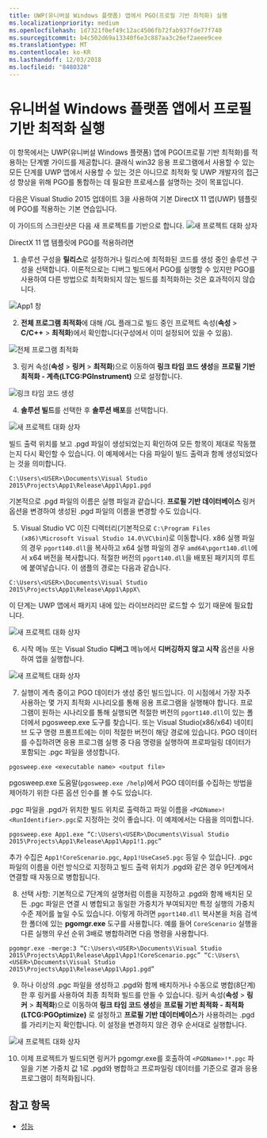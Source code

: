 ```yaml
---
title: UWP(유니버설 Windows 플랫폼) 앱에서 PGO(프로필 기반 최적화) 실행
ms.localizationpriority: medium
ms.openlocfilehash: 1d7321f0ef49c12ac4506fb72fab937fde77f740
ms.sourcegitcommit: b4c502d69a13340f6e3c887aa3c26ef2aeee9cee
ms.translationtype: MT
ms.contentlocale: ko-KR
ms.lasthandoff: 12/03/2018
ms.locfileid: "8480328"
---
```

# <a name="running-profile-guided-optimization-on-universal-windows-platform-apps"></a>유니버설 Windows 플랫폼 앱에서 프로필 기반 최적화 실행 
 
이 항목에서는 UWP(유니버설 Windows 플랫폼) 앱에 PGO(프로필 기반 최적화)를 적용하는 단계별 가이드를 제공합니다. 클래식 win32 응용 프로그램에서 사용할 수 있는 모든 단계를 UWP 앱에서 사용할 수 있는 것은 아니므로 최적화 및 UWP 개발자의 접근성 향상을 위해 PGO를 통합하는 데 필요한 프로세스를 설명하는 것이 목표입니다.

다음은 Visual Studio 2015 업데이트 3을 사용하여 기본 DirectX 11 앱(UWP) 템플릿에 PGO를 적용하는 기본 연습입니다.
 
이 가이드의 스크린샷은 다음 새 프로젝트를 기반으로 합니다. ![새 프로젝트 대화 상자](images/pgo-001.png)

DirectX 11 앱 템플릿에 PGO를 적용하려면

1. 솔루션 구성을 **릴리스**로 설정하거나 릴리스에 최적화된 코드를 생성 중인 솔루션 구성을 선택합니다. 이론적으로는 디버그 빌드에서 PGO를 실행할 수 있지만 PGO를 사용하여 다른 방법으로 최적화되지 않는 빌드를 최적화하는 것은 효과적이지 않습니다. 
 
 ![App1 창](images/pgo-002.png)
 
2. **전체 프로그램 최적화**에 대해 /GL 플래그로 빌드 중인 프로젝트 속성(**속성** > **C/C++** > **최적화**)에서 확인합니다(구성에서 이미 설정되어 있을 수 있음).

 ![전체 프로그램 최적화](images/pgo-003.png)

3. 링커 속성(**속성** > **링커** > **최적화**)으로 이동하여 **링크 타임 코드 생성**을 **프로필 기반 최적화 - 계측(LTCG:PGInstrument)** 으로 설정합니다.
 
 ![링크 타임 코드 생성](images/pgo-004.png)

4. **솔루션 빌드**를 선택한 후 **솔루션 배포**를 선택합니다. 

 ![새 프로젝트 대화 상자](images/pgo-005.png)
 
 빌드 출력 위치를 보고 .pgd 파일이 생성되었는지 확인하여 모든 항목이 제대로 작동했는지 다시 확인할 수 있습니다. 이 예제에서는 다음 파일이 빌드 출력과 함께 생성되었다는 것을 의미합니다.
 
 `C:\Users\<USER>\Documents\Visual Studio 2015\Projects\App1\Release\App1\App1.pgd`

 기본적으로 .pgd 파일의 이름은 실행 파일과 같습니다. **프로필 기반 데이터베이스** 링커 옵션을 변경하여 생성된 .pgd 파일의 이름을 변경할 수도 있습니다. 
 
5. Visual Studio VC 이진 디렉터리(기본적으로 `C:\Program Files (x86)\Microsoft Visual Studio 14.0\VC\bin`)로 이동합니다. x86 실행 파일의 경우 `pgort140.dll`을 복사하고 x64 실행 파일의 경우 `amd64\pgort140.dll`에서 x64 버전을 복사합니다. 적절한 버전의 `pgort140.dll`을 배포된 패키지의 루트에 붙여넣습니다. 이 샘플의 경로는 다음과 같습니다.

 `C:\Users\<USER>\Documents\Visual Studio 2015\Projects\App1\Release\App1\AppX\`

 이 단계는 UWP 앱에서 패키지 내에 있는 라이브러리만 로드할 수 있기 때문에 필요합니다.

 ![새 프로젝트 대화 상자](images/pgo-006.png)
 
6. 시작 메뉴 또는 Visual Studio **디버그** 메뉴에서 **디버깅하지 않고 시작** 옵션을 사용하여 앱을 실행합니다. 

 ![새 프로젝트 대화 상자](images/pgo-007.png)
 
7. 실행이 계측 중이고 PGO 데이터가 생성 중인 빌드입니다. 이 시점에서 가장 자주 사용하는 몇 가지 최적화 시나리오를 통해 응용 프로그램을 실행해야 합니다. 프로그램이 원하는 시나리오를 통해 실행되면 적절한 버전의 `pgort140.dll`이 있는 폴더에서 pgosweep.exe 도구를 찾습니다. 또는 Visual Studio(x86/x64) 네이티브 도구 명령 프롬프트에는 이미 적절한 버전이 해당 경로에 있습니다. PGO 데이터를 수집하려면 응용 프로그램 실행 중 다음 명령을 실행하여 프로파일링 데이터가 포함되는 .pgc 파일을 생성합니다.
 
  `pgosweep.exe <executable name> <output file>` 
 
  pgosweep.exe 도움말(`pgosweep.exe /help`)에서 PGO 데이터를 수집하는 방법을 제어하기 위한 다른 옵션 인수를 볼 수도 있습니다.
 
  .pgc 파일을 .pgd가 위치한 빌드 위치로 출력하고 파일 이름을 `<PGDName>!<RunIdentifier>.pgc`로 지정하는 것이 좋습니다. 이 예제에서는 다음을 의미합니다.
 
  ```
  pgosweep.exe App1.exe “C:\Users\<USER>\Documents\Visual Studio 2015\Projects\App1\Release\App1\App1!1.pgc”
  ```
 
  추가 수집은 `App1!CoreScenario.pgc`, `App1!UseCase5.pgc` 등일 수 있습니다. .pgc 파일의 이름을 이런 방식으로 지정하고 빌드 출력 위치가 .pgd와 같은 경우 9단계에서 연결할 때 자동으로 병합됩니다.
 
8. 선택 사항: 기본적으로 7단계의 설명처럼 이름을 지정하고 .pgd와 함께 배치된 모든 .pgc 파일은 연결 시 병합되고 동일한 가중치가 부여되지만 특정 실행의 가중치 수준 제어를 높일 수도 있습니다. 이렇게 하려면 `pgort140.dll` 복사본을 처음 검색한 폴더에 있는 **pgomgr.exe** 도구를 사용합니다. 예를 들어 `CoreScenario` 실행을 다른 실행의 우선 순위 3배로 병합하려면 다음 명령을 사용합니다.
 
 ```
 pgomgr.exe -merge:3 “C:\Users\<USER>\Documents\Visual Studio 2015\Projects\App1\Release\App1\App1!CoreScenario.pgc” “C:\Users\<USER>\Documents\Visual Studio 2015\Projects\App1\Release\App1\App1.pgd”
 ```
 
9. 하나 이상의 .pgc 파일을 생성하고 .pgd와 함께 배치하거나 수동으로 병합(8단계)한 후 링커를 사용하여 최종 최적화 빌드를 만들 수 있습니다. 링커 속성(**속성** > **링커** > **최적화**)으로 이동하여 **링크 타임 코드 생성**을 **프로필 기반 최적화 - 최적화(LTCG:PGOptimize)** 로 설정하고 **프로필 기반 데이터베이스**가 사용하려는 .pgd를 가리키는지 확인합니다. 이 설정을 변경하지 않은 경우 순서대로 실행합니다.

 ![새 프로젝트 대화 상자](images/pgo-009.png)
 
10. 이제 프로젝트가 빌드되면 링커가 pgomgr.exe를 호출하여 `<PGDName>!*.pgc` 파일을 기본 가중치 값 1로 .pgd와 병합하고 프로파일링 데이터를 기준으로 결과 응용 프로그램이 최적화됩니다.

## <a name="see-also"></a>참고 항목
- [성능](performance-and-xaml-ui.md)

 

